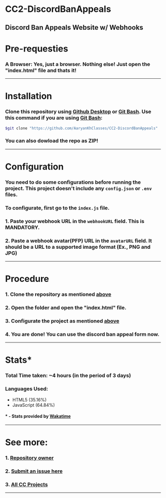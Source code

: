 # CC2-DiscordBanAppeals
Discord Ban Appeals Website w/ Webhooks
---
# Pre-requesties
### A Browser: Yes, just a browser. Nothing else! Just open the "index.html" file and thats it!
---
# Installation
### Clone this repository using [Github Desktop] or [Git Bash]. Use this command if you are using [Git Bash]:
```sh
$git clone "https://github.com/AaryanKhClasses/CC2-DiscordBanAppeals"
```
### You can also dowload the repo as ZIP!
---
# Configuration
### You need to do some configurations before running the project. This project doesn't include any `config.json` or `.env` files.
### To configurate, first go to the `index.js` file.
### 1. Paste your webhook URL in the `webhookURL` field. This is MANDATORY.
### 2. Paste a webhook avatar(PFP) URL in the `avatarURL` field. It should be a URL to a supported image format (Ex., PNG and JPG)
---
# Procedure
### 1. Clone the repository as mentioned [above](https://github.com/AaryanKhClasses/CC2-DiscordBanAppeals#installation)
### 2. Open the folder and open the "index.html" file.
### 3. Configurate the project as mentioned [above](https://github.com/AaryanKhClasses/CC2-DiscordBanAppeals#configuration)
### 4. You are done! You can use the discord ban appeal form now.
---
# Stats*
### **Total Time taken:** ~4 hours (in the period of 3 days)
### **Languages Used:**
- HTML5 (35.16%)
- JavaScript (64.84%)

#### * - Stats provided by [Wakatime]
---
# See more:
### 1. [Repository owner]
### 2. [Submit an issue here]
### 3. [All CC Projects]
---
[Github Desktop]:https://desktop.github.com
[Git Bash]:https://git-scm.com
[Wakatime]:https://wakatime.com
[Repository owner]:https://github.com/AaryanKhClasses
[Submit an issue here]:https://github.com/AaryanKhClasses/CC2-DiscordBanAppeals/issues
[All CC Projects]:https://github.com/AaryanKhClasses?tab=repositories&q=cc